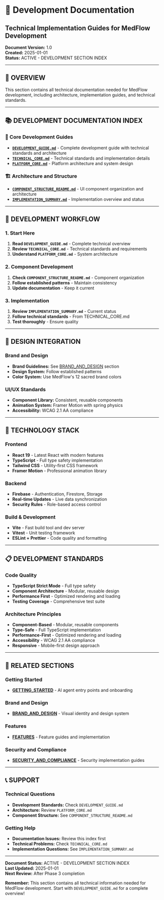 # 🔧 Development Documentation
## Technical Implementation Guides for MedFlow Development

**Document Version:** 1.0  
**Created:** 2025-01-01  
**Status:** ACTIVE - DEVELOPMENT SECTION INDEX

---

## 🎯 **OVERVIEW**

This section contains all technical documentation needed for MedFlow development, including architecture, implementation guides, and technical standards.

---

## 📚 **DEVELOPMENT DOCUMENTATION INDEX**

### **🚀 Core Development Guides**
- **[`DEVELOPMENT_GUIDE.md`](DEVELOPMENT_GUIDE.md)** - Complete development guide with technical standards and architecture
- **[`TECHNICAL_CORE.md`](TECHNICAL_CORE.md)** - Technical standards and implementation details
- **[`PLATFORM_CORE.md`](PLATFORM_CORE.md)** - Platform architecture and system design

### **🏗️ Architecture and Structure**
- **[`COMPONENT_STRUCTURE_README.md`](COMPONENT_STRUCTURE_README.md)** - UI component organization and architecture
- **[`IMPLEMENTATION_SUMMARY.md`](IMPLEMENTATION_SUMMARY.md)** - Implementation overview and status

---

## 🔧 **DEVELOPMENT WORKFLOW**

### **1. Start Here**
1. **Read `DEVELOPMENT_GUIDE.md`** - Complete technical overview
2. **Review `TECHNICAL_CORE.md`** - Technical standards and requirements
3. **Understand `PLATFORM_CORE.md`** - System architecture

### **2. Component Development**
1. **Check `COMPONENT_STRUCTURE_README.md`** - Component organization
2. **Follow established patterns** - Maintain consistency
3. **Update documentation** - Keep it current

### **3. Implementation**
1. **Review `IMPLEMENTATION_SUMMARY.md`** - Current status
2. **Follow technical standards** - From TECHNICAL_CORE.md
3. **Test thoroughly** - Ensure quality

---

## 🎨 **DESIGN INTEGRATION**

### **Brand and Design**
- **Brand Guidelines:** See [BRAND_AND_DESIGN](../BRAND_AND_DESIGN/) section
- **Design System:** Follow established patterns
- **Color System:** Use MedFlow's 12 sacred brand colors

### **UI/UX Standards**
- **Component Library:** Consistent, reusable components
- **Animation System:** Framer Motion with spring physics
- **Accessibility:** WCAG 2.1 AA compliance

---

## 🚀 **TECHNOLOGY STACK**

### **Frontend**
- **React 19** - Latest React with modern features
- **TypeScript** - Full type safety implementation
- **Tailwind CSS** - Utility-first CSS framework
- **Framer Motion** - Professional animation library

### **Backend**
- **Firebase** - Authentication, Firestore, Storage
- **Real-time Updates** - Live data synchronization
- **Security Rules** - Role-based access control

### **Build & Development**
- **Vite** - Fast build tool and dev server
- **Vitest** - Unit testing framework
- **ESLint + Prettier** - Code quality and formatting

---

## 📋 **DEVELOPMENT STANDARDS**

### **Code Quality**
- **TypeScript Strict Mode** - Full type safety
- **Component Architecture** - Modular, reusable design
- **Performance First** - Optimized rendering and loading
- **Testing Coverage** - Comprehensive test suite

### **Architecture Principles**
- **Component-Based** - Modular, reusable components
- **Type-Safe** - Full TypeScript implementation
- **Performance-First** - Optimized rendering and loading
- **Accessibility** - WCAG 2.1 AA compliance
- **Responsive** - Mobile-first design approach

---

## 🔗 **RELATED SECTIONS**

### **Getting Started**
- **[GETTING_STARTED](../GETTING_STARTED/)** - AI agent entry points and onboarding

### **Brand and Design**
- **[BRAND_AND_DESIGN](../BRAND_AND_DESIGN/)** - Visual identity and design system

### **Features**
- **[FEATURES](../FEATURES/)** - Feature guides and implementation

### **Security and Compliance**
- **[SECURITY_AND_COMPLIANCE](../SECURITY_AND_COMPLIANCE/)** - Security implementation guides

---

## 📞 **SUPPORT**

### **Technical Questions**
- **Development Standards:** Check `DEVELOPMENT_GUIDE.md`
- **Architecture:** Review `PLATFORM_CORE.md`
- **Component Structure:** See `COMPONENT_STRUCTURE_README.md`

### **Getting Help**
- **Documentation Issues:** Review this index first
- **Technical Problems:** Check `TECHNICAL_CORE.md`
- **Implementation Questions:** See `IMPLEMENTATION_SUMMARY.md`

---

**Document Status:** ACTIVE - DEVELOPMENT SECTION INDEX  
**Last Updated:** 2025-01-01  
**Next Review:** After Phase 3 completion

**Remember:** This section contains all technical information needed for MedFlow development. Start with `DEVELOPMENT_GUIDE.md` for a complete overview!


